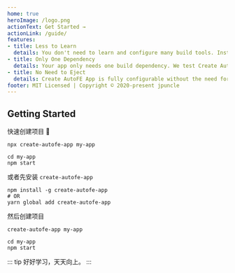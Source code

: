 ```yaml
---
home: true
heroImage: /logo.png
actionText: Get Started →
actionLink: /guide/
features:
- title: Less to Learn
  details: You don't need to learn and configure many build tools. Instant reloads help you focus on development. When it's time to deploy, your bundles are optimized automatically.
- title: Only One Dependency
  details: Your app only needs one build dependency. We test Create AutoFE App to make sure that all of its underlying pieces work together seamlessly – no complicated version mismatches.
- title: No Need to Eject
  details: Create AutoFE App is fully configurable without the need for ejecting. This allows your project to stay up-to-date for the long run.
footer: MIT Licensed | Copyright © 2020-present jpuncle
---
```


## Getting Started

快速创建项目 :tada:

```shell
npx create-autofe-app my-app

cd my-app
npm start
```

或者先安装 `create-autofe-app`

```shell
npm install -g create-autofe-app
# OR
yarn global add create-autofe-app
```

然后创建项目

```shell
create-autofe-app my-app

cd my-app
npm start
```

::: tip
好好学习，天天向上。
:::